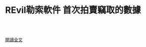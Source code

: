 # REvil勒索軟件 首次拍賣竊取的數據

<!--more-->
<!--145-->
<br><br/>


[閱讀全文](https://money.udn.com/money/story/10860/5400846)



